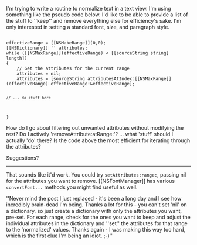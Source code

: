 

I'm trying to write a routine to normalize text in a text view. I'm using something like the pseudo code below. I'd like to be able to provide a list of the stuff to ''keep'' and remove everything else for efficiency's sake. I'm only interested in setting a standard font, size, and paragraph style. 

<code>
effectiveRange = [[NSMakeRange]](0,0);
[[NSDictionary]] '' attributes;
while ([[NSMaxRange]](effectiveRange) < [[sourceString string] length]) 
{
	// Get the attributes for the current range
	attributes = nil;
	attributes = [sourceString attributesAtIndex:[[NSMaxRange]](effectiveRange) effectiveRange:&effectiveRange];

	// ... do stuff here
}
</code>

How do I go about filtering out unwanted attributes without modifying the rest? Do I actively 'removeAttribute:atRange:'?  ... what 'stuff' should I actually 'do' there? Is the code above the most efficient for iterating through the attributes?

Suggestions?

----

That sounds like it'd work. You could try <code>setAttributes:range:</code>, passing nil for the attributes you want to remove. [[NSFontManager]] has various <code>convertFont...</code> methods you might find useful as well.

''Never mind the post I just replaced - it's been a long day and I see how incredibly brain-dead I'm being. Thanks a lot for this - you can't set 'nil'  on a dictionary, so just create a dictionary with only the attributes you want, pre-set. For each range, check for the ones you want to keep and adjust the individual attributes in the dictionary and ''set'' the attributes for that range to the 'normalized' values. Thanks again - I was making this way too hard, which is the first clue I'm being an idiot. ;-)''
